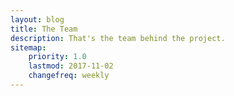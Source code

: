 ```yaml
---
layout: blog
title: The Team
description: That's the team behind the project.
sitemap:
    priority: 1.0
    lastmod: 2017-11-02
    changefreq: weekly
---
```

